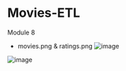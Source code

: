 # Movies-ETL
Module 8

* movies.png & ratings.png
![image](https://user-images.githubusercontent.com/94503395/154861776-58742ed8-9997-4af4-95e9-fd9a417c4dd3.png)

![image](https://user-images.githubusercontent.com/94503395/154861785-3b8eeff8-793e-4f60-a8f8-77427fd22525.png)
